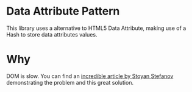 # Data Attribute Pattern
This library uses a alternative to HTML5 Data Attribute, making use of a Hash to store data attributes values.

# Why
DOM is slow. You can find an [incredible article by Stoyan Stefanov](http://calendar.perfplanet.com/2012/efficient-html5-data-attributes/) demonstrating the problem and this great solution.